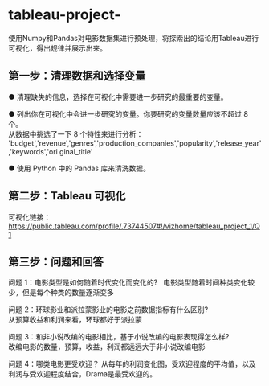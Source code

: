 # tableau-project-
使用Numpy和Pandas对电影数据集进行预处理，将探索出的结论用Tableau进行可视化，得出规律并展示出来。
 
## 第一步：清理数据和选择变量 

● 清理缺失的信息，选择在可视化中需要进一步研究的最重要的变量。

● 列出你在可视化中会进一步研究的变量。你要研究的变量数量应该不超过 8 个。  
从数据中挑选了一下 8 个特性来进行分析： 'budget','revenue','genres','production_companies','popularity','release_year','keywords','ori ginal_title' 

● 使用 Python 中的 Pandas 库来清洗数据。 


## 第二步：Tableau 可视化 
可视化链接：https://public.tableau.com/profile/.73744507#!/vizhome/tableau_project_1/Q1 
 
## 第三步：问题和回答

问题 1：电影类型是如何随着时代变化而变化的?  
电影类型随着时间种类变化较少，但是每个种类的数量逐渐变多  

问题 2：环球影业和派拉蒙影业的电影之前数据指标有什么区别?  
从预算收益和利润来看，环球都好于派拉蒙  

问题 3：和非小说改编的电影相比，基于小说改编的电影表现得怎么样?  
改编电影的数量，预算，收益，利润都远远大于非小说改编电影  

问题 4：哪类电影更受欢迎？
从每年的利润变化图，受欢迎程度的平均值，以及利润与受欢迎程度结合，Drama是最受欢迎的。  

 
